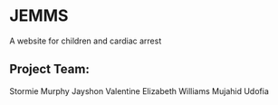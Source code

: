 # JEMMS
A website for children and cardiac arrest

## Project Team:
Stormie Murphy
Jayshon Valentine
Elizabeth Williams
Mujahid Udofia
